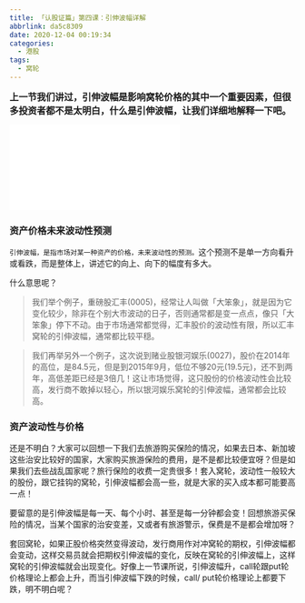 ```yaml
---
title: 「认股证篇」第四课：引伸波幅详解
abbrlink: da5c8309
date: 2020-12-04 00:19:34
categories:
  - 港股
tags:
  - 窝轮
---
```


<b><font size=3>上一节我们讲过，引伸波幅是影响窝轮价格的其中一个重要因素，但很多投资者都不是太明白，什么是引伸波幅，让我们详细地解释一下吧。</font></b>
</br>
<div class="bilibili">
    <iframe src="//player.bilibili.com/player.html?aid=842844067&bvid=BV1r54y1z7TE&cid=258320996&page=1" scrolling="no" border="0" frameborder="no" framespacing="0" allowfullscreen="true"> </iframe>
</div>

### 资产价格未来波动性预测

`引伸波幅，是指市场对某一种资产的价格，未来波动性的预测。`这个预测不是单一方向看升或看跌，而是整体上，讲述它的向上、向下的幅度有多大。


什么意思呢？
> 我们举个例子，重磅股汇丰(0005)，经常让人叫做「大笨象」，就是因为它变化较少，除非在个别大市波动的日子，否则通常都是变一点点，像只「大笨象」停下不动。由于市场通常都觉得，汇丰股价的波动性有限，所以汇丰窝轮的引伸波幅，通常都比较平穏。


> 我们再举另外一个例子，这次说到赌业股银河娱乐(0027)，股价在2014年的高位，是84.5元，但是到2015年9月，低位不够20元(19.5元)，还不到两年，高低差距已经是3倍几！这让市场觉得，这只股份的价格波动性会比较高，发行商不敢掉以轻心，所以银河娱乐窝轮的引伸波幅，通常都会比较高。

### 资产波动性与价格

还是不明白？大家可以回想一下我们去旅游购买保险的情况，如果去日本、新加坡这些治安比较好的国家，大家购买旅游保险的费用，是不是都比较便宜呀？但是如果我们去些战乱国家呢？旅行保险的收费一定贵很多！套入窝轮，波动性一般较大的股份，跟它挂钩的窝轮，引伸波幅都会高一些，就是大家的买入成本都可能要高一点！

要留意的是引伸波幅是每一天、每个小时、甚至是每一分钟都会变！回想旅游买保险的情况，当某个国家的治安变差，又或者有旅游警示，保费是不是都会增加呀？

套回窝轮，如果正股价格突然变得波动，发行商用作对冲窝轮的期权，引伸波幅都会变动，这样交易员就会把期权引伸波幅的变化，反映在窝轮的引伸波幅上，这样窝轮的引伸波幅就会出现变化。好像上一节课所说，引伸波幅升，call轮跟put轮价格理论上都会上升，而当引伸波幅下跌的时候，call/ put轮价格理论上都要下跌，明不明白呢？

